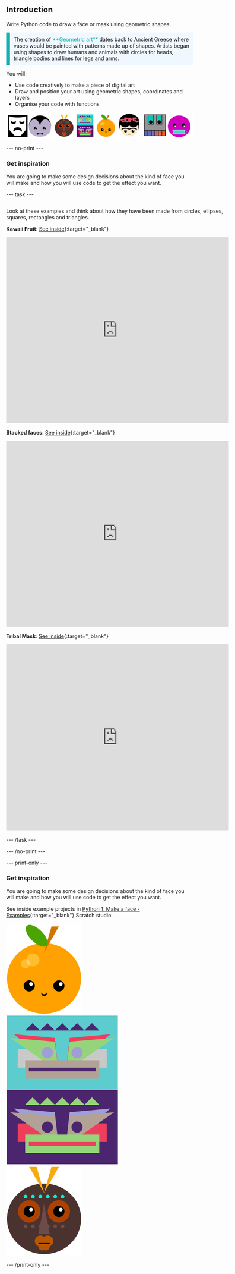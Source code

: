 ## Introduction

Write Python code to draw a face or mask using geometric shapes. 

<p style="border-left: solid; border-width:10px; border-color: #0faeb0; background-color: aliceblue; padding: 10px;">
The creation of <span style="color: #0faeb0">**Geometric art**</span> dates back to Ancient Greece where vases would be painted with patterns made up of shapes. Artists began using shapes to draw humans and animals with circles for heads, triangle bodies and lines for legs and arms.
</p>

You will:

+ Use code creatively to make a piece of digital art
+ Draw and position your art using geometric shapes, coordinates and layers
+ Organise your code with functions
 
![Examples of different faces](images/strip.png)

--- no-print ---

### Get inspiration 

You are going to make some design decisions about the kind of face you will make and how you will use code to get the effect you want.

--- task ---
<div style="display: flex; flex-wrap: wrap">
<div style="flex-basis: 175px; flex-grow: 1">  

Look at these examples and think about how they have been made from circles, ellipses, squares, rectangles and triangles.

**Kawaii Fruit**: [See inside](https://trinket.io/python/6bad88800b){:target="_blank"}
<div class="trinket">
  <iframe src="https://trinket.io/embed/python/6bad88800b?outputOnly=true&start=result" width="600" height="500" frameborder="0" marginwidth="0" marginheight="0" allowfullscreen>
  </iframe>
</div>

**Stacked faces**: [See inside](https://trinket.io/python/f90794771c){:target="_blank"}
<div class="trinket">
  <iframe src="https://trinket.io/embed/python/f90794771c?outputOnly=true&start=result" width="600" height="500" frameborder="0" marginwidth="0" marginheight="0" allowfullscreen>
  </iframe>
</div>

**Tribal Mask**: [See inside](https://trinket.io/python/b876d500ab){:target="_blank"}
<div class="trinket">
  <iframe src="https://trinket.io/embed/python/b876d500ab?outputOnly=true&start=result" width="600" height="500" frameborder="0" marginwidth="0" marginheight="0" allowfullscreen>
  </iframe>
</div>

</div>
</div>

--- /task ---

--- /no-print ---

--- print-only ---

### Get inspiration 

You are going to make some design decisions about the kind of face you will make and how you will use code to get the effect you want.

See inside example projects in [Python 1: Make a face - Examples](https://trinket.io/library/folder/make-a-face-examples){:target="_blank"} Scratch studio.

![The output area from the Kawaii fruit project](images/smile.png)
![The output area from the Stacked faces project](images/stacked.png)
![The output area from the Tribal mask project](images/tribal.png)

--- /print-only ---

